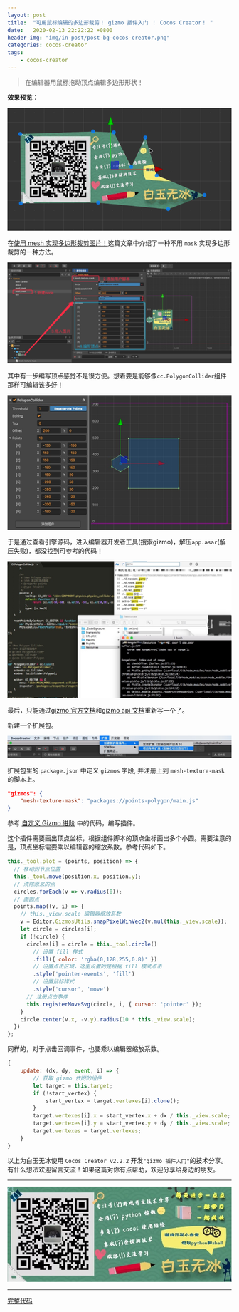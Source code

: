 ```yaml
---
layout: post
title:  "可用鼠标编辑的多边形裁剪！ gizmo 插件入门 ！ Cocos Creator！ "
date:   2020-02-13 22:22:22 +0800
header-img: "img/in-post/post-bg-cocos-creator.png"
categories: cocos-creator
tags:
    - cocos-creator
---
```


> 在编辑器用鼠标拖动顶点编辑多边形形状！  

**效果预览：**

![](/img/in-post/202002/13-01.gif)  


在[使用 mesh 实现多边形裁剪图片！](http://lamyoung.com/cocos-creator/2020/01/10/ccc-mesh-texture/)这篇文章中介绍了一种不用 `mask` 实现多边形裁剪的一种方法。

![](/img/in-post/202001/10-01.png)   

其中有一步编写顶点感觉不是很方便。想着要是能够像`cc.PolygonCollider`组件那样可编辑该多好！

![](/img/in-post/202002/13-02.jpg)   

于是通过查看引擎源码，进入编辑器开发者工具(搜索gizmo)，解压`app.asar`(解压失败)，都没找到可参考的代码！

![](/img/in-post/202002/13-03.jpg)   

最后，只能通过[gizmo 官方文档](https://docs.cocos.com/creator/manual/zh/extension/custom-gizmo.html)和[gizmo api 文档](https://docs.cocos.com/creator/manual/zh/extension/api/editor-framework/renderer/gizmo.html)重新写一个了。

新建一个扩展包。

![](/img/in-post/202002/13-04.jpg)  

扩展包里的 `package.json` 中定义 `gizmos` 字段, 并注册上到 `mesh-texture-mask` 的脚本上。  

```json
"gizmos": {
	"mesh-texture-mask": "packages://points-polygon/main.js"
}
```

参考 [自定义 Gizmo 进阶](https://docs.cocos.com/creator/manual/zh/extension/custom-gizmo-advance.html) 中的代码，编写插件。 

这个插件需要画出顶点坐标，根据组件脚本的顶点坐标画出多个小圆。需要注意的是，顶点坐标需要乘以编辑器的缩放系数。参考代码如下。  

```js
this._tool.plot = (points, position) => {
  // 移动到节点位置
  this._tool.move(position.x, position.y);
  // 清除原来的点
  circles.forEach(v => v.radius(0));
  // 画圆点
  points.map((v, i) => {
    // this._view.scale 编辑器缩放系数
    v = Editor.GizmosUtils.snapPixelWihVec2(v.mul(this._view.scale));
    let circle = circles[i];
    if (!circle) {
      circles[i] = circle = this._tool.circle()
        // 设置 fill 样式
        .fill({ color: 'rgba(0,128,255,0.8)' })
        // 设置点击区域，这里设置的是根据 fill 模式点击
        .style('pointer-events', 'fill')
        // 设置鼠标样式
        .style('cursor', 'move')
      // 注册点击事件
      this.registerMoveSvg(circle, i, { cursor: 'pointer' });
    }
    circle.center(v.x, -v.y).radius(10 * this._view.scale);
  })
};
```

同样的，对于点击回调事件，也要乘以编辑器缩放系数。

```js
{
    update: (dx, dy, event, i) => {
        // 获取 gizmo 依附的组件
        let target = this.target;
        if (!start_vertex) {
            start_vertex = target.vertexes[i].clone();
        }
        target.vertexes[i].x = start_vertex.x + dx / this._view.scale;
        target.vertexes[i].y = start_vertex.y + dy / this._view.scale;
        target.vertexes = target.vertexes;
    }
}
```


以上为白玉无冰使用 `Cocos Creator v2.2.2` 开发`"gizmo 插件入门"`的技术分享。有什么想法欢迎留言交流！如果这篇对你有点帮助，欢迎分享给身边的朋友。  

---

![](/img/in-post/bottom.png)  

---


[完整代码](https://github.com/baiyuwubing/cocos-creator-examples/tree/master/meshTexture)   
<!-- [参考文章](https://mp.weixin.qq.com/s/WAajs8p69X8UJFvNiYuNDA)    -->